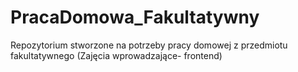 # PracaDomowa_Fakultatywny
Repozytorium stworzone na potrzeby pracy domowej z przedmiotu fakultatywnego (Zajęcia wprowadzające- frontend)
